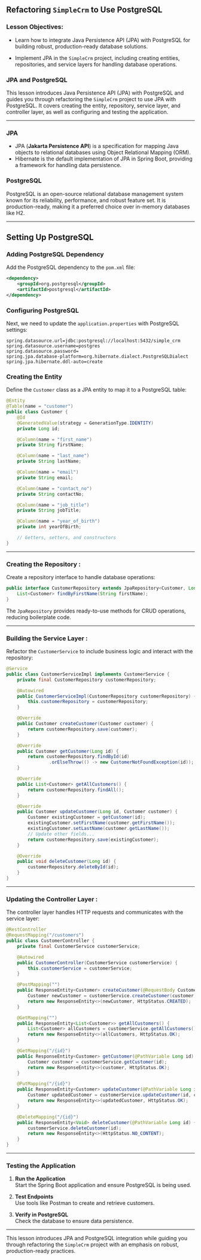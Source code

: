 ## Refactoring `SimpleCrm` to Use PostgreSQL

### Lesson Objectives:

  - Learn how to integrate Java Persistence API (JPA) with PostgreSQL for building robust, production-ready database solutions.

  - Implement JPA in the `SimpleCrm` project, including creating entities, repositories, and service layers for handling database operations.


### JPA and PostgreSQL

This lesson introduces Java Persistence API (JPA) with PostgreSQL and guides you through refactoring the `SimpleCrm` project to use JPA with PostgreSQL. It covers creating the entity, repository, service layer, and controller layer, as well as configuring and testing the application.

---

### JPA
- JPA (**Jakarta Persistence API**) is a specification for mapping Java objects to relational databases using Object Relational Mapping (ORM).
- Hibernate is the default implementation of JPA in Spring Boot, providing a framework for handling data persistence.

### PostgreSQL
PostgreSQL is an open-source relational database management system known for its reliability, performance, and robust feature set. It is production-ready, making it a preferred choice over in-memory databases like H2.

---

## Setting Up PostgreSQL

### Adding PostgreSQL Dependency
Add the PostgreSQL dependency to the `pom.xml` file:
```xml
<dependency>
    <groupId>org.postgresql</groupId>
    <artifactId>postgresql</artifactId>
</dependency>
```

### Configuring PostgreSQL
Next, we need to update the  `application.properties` with PostgreSQL settings:
```properties
spring.datasource.url=jdbc:postgresql://localhost:5432/simple_crm
spring.datasource.username=postgres
spring.datasource.password=
spring.jpa.database-platform=org.hibernate.dialect.PostgreSQLDialect
spring.jpa.hibernate.ddl-auto=create
```



### Creating the Entity

Define the `Customer` class as a JPA entity to map it to a PostgreSQL table:
```java
@Entity
@Table(name = "customer")
public class Customer {
    @Id
    @GeneratedValue(strategy = GenerationType.IDENTITY)
    private Long id;

    @Column(name = "first_name")
    private String firstName;

    @Column(name = "last_name")
    private String lastName;

    @Column(name = "email")
    private String email;

    @Column(name = "contact_no")
    private String contactNo;

    @Column(name = "job_title")
    private String jobTitle;

    @Column(name = "year_of_birth")
    private int yearOfBirth;

    // Getters, setters, and constructors
}
```

---

### Creating the Repository :

Create a repository interface to handle database operations:
```java
public interface CustomerRepository extends JpaRepository<Customer, Long> {
    List<Customer> findByFirstName(String firstName);
}
```
The `JpaRepository` provides ready-to-use methods for CRUD operations, reducing boilerplate code.

---

### Building the Service Layer :

Refactor the `CustomerService` to include business logic and interact with the repository:
```java
@Service
public class CustomerServiceImpl implements CustomerService {
    private final CustomerRepository customerRepository;

    @Autowired
    public CustomerServiceImpl(CustomerRepository customerRepository) {
        this.customerRepository = customerRepository;
    }

    @Override
    public Customer createCustomer(Customer customer) {
        return customerRepository.save(customer);
    }

    @Override
    public Customer getCustomer(Long id) {
        return customerRepository.findById(id)
                .orElseThrow(() -> new CustomerNotFoundException(id));
    }

    @Override
    public List<Customer> getAllCustomers() {
        return customerRepository.findAll();
    }

    @Override
    public Customer updateCustomer(Long id, Customer customer) {
        Customer existingCustomer = getCustomer(id);
        existingCustomer.setFirstName(customer.getFirstName());
        existingCustomer.setLastName(customer.getLastName());
        // Update other fields...
        return customerRepository.save(existingCustomer);
    }

    @Override
    public void deleteCustomer(Long id) {
        customerRepository.deleteById(id);
    }
}
```

---

###  Updating the Controller Layer :

The controller layer handles HTTP requests and communicates with the service layer:
```java
@RestController
@RequestMapping("/customers")
public class CustomerController {
    private final CustomerService customerService;

    @Autowired
    public CustomerController(CustomerService customerService) {
        this.customerService = customerService;
    }

    @PostMapping("")
    public ResponseEntity<Customer> createCustomer(@RequestBody Customer customer) {
        Customer newCustomer = customerService.createCustomer(customer);
        return new ResponseEntity<>(newCustomer, HttpStatus.CREATED);
    }

    @GetMapping("")
    public ResponseEntity<List<Customer>> getAllCustomers() {
        List<Customer> allCustomers = customerService.getAllCustomers();
        return new ResponseEntity<>(allCustomers, HttpStatus.OK);
    }

    @GetMapping("/{id}")
    public ResponseEntity<Customer> getCustomer(@PathVariable Long id) {
        Customer customer = customerService.getCustomer(id);
        return new ResponseEntity<>(customer, HttpStatus.OK);
    }

    @PutMapping("/{id}")
    public ResponseEntity<Customer> updateCustomer(@PathVariable Long id, @RequestBody Customer customer) {
        Customer updatedCustomer = customerService.updateCustomer(id, customer);
        return new ResponseEntity<>(updatedCustomer, HttpStatus.OK);
    }

    @DeleteMapping("/{id}")
    public ResponseEntity<Void> deleteCustomer(@PathVariable Long id) {
        customerService.deleteCustomer(id);
        return new ResponseEntity<>(HttpStatus.NO_CONTENT);
    }
}
```
---

###  Testing the Application

1. **Run the Application**  
   Start the Spring Boot application and ensure PostgreSQL is being used.

2. **Test Endpoints**  
   Use tools like Postman to create and retrieve customers.

3. **Verify in PostgreSQL**  
   Check the database to ensure data persistence.

---

This lesson introduces JPA and PostgreSQL integration while guiding you through refactoring the `SimpleCrm` project with an emphasis on robust, production-ready practices.
